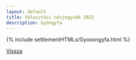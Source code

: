 ```yaml
---
layout: default
title: Választási névjegyzék 2022
description: Gyöngyfa
---
```


{% include settlementHTMLs/Gyooxngyfa.html %}

[Vissza](./)